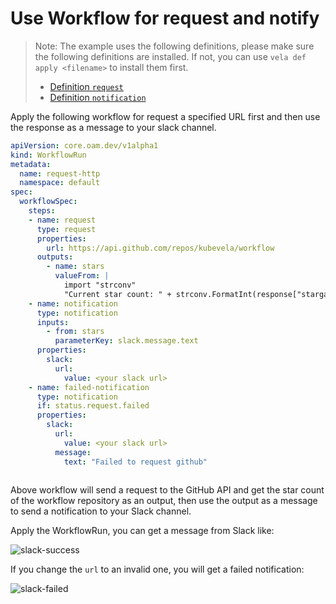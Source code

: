 # Use Workflow for request and notify

> Note: The example uses the following definitions, please make sure the following definitions are installed. If not, you can use `vela def apply <filename>` to install them first.
> - [Definition `request`](https://github.com/kubevela/catalog/blob/master/addons/vela-workflow/definitions/request.cue)
> - [Definition `notification`](https://github.com/kubevela/kubevela/blob/master/vela-templates/definitions/internal/workflowstep/notification.cue)

Apply the following workflow for request a specified URL first and then use the response as a message to your slack channel.

```yaml
apiVersion: core.oam.dev/v1alpha1
kind: WorkflowRun
metadata:
  name: request-http
  namespace: default
spec:
  workflowSpec:
    steps:
    - name: request
      type: request
      properties:
        url: https://api.github.com/repos/kubevela/workflow
      outputs:
        - name: stars
          valueFrom: |
            import "strconv"
            "Current star count: " + strconv.FormatInt(response["stargazers_count"], 10)
    - name: notification
      type: notification
      inputs:
        - from: stars
          parameterKey: slack.message.text
      properties:
        slack:
          url:
            value: <your slack url>
    - name: failed-notification
      type: notification
      if: status.request.failed
      properties:
        slack:
          url:
            value: <your slack url>
          message:
            text: "Failed to request github"
            
```

Above workflow will send a request to the GitHub API and get the star count of the workflow repository as an output, then use the output as a message to send a notification to your Slack channel.

Apply the WorkflowRun, you can get a message from Slack like:

![slack-success](./static/slack-success.png)

If you change the `url` to an invalid one, you will get a failed notification:

![slack-failed](./static/slack-fail.png)